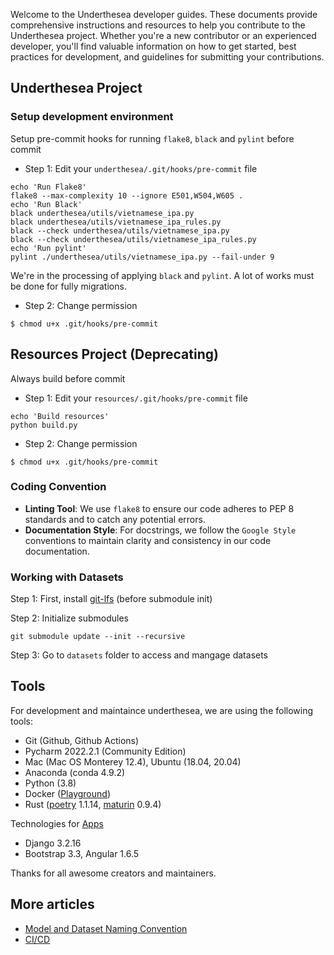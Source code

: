 Welcome to the Underthesea developer guides. These documents provide comprehensive instructions and resources to help you contribute to the Underthesea project. Whether you're a new contributor or an experienced developer, you'll find valuable information on how to get started, best practices for development, and guidelines for submitting your contributions.

## Underthesea Project

### Setup development environment

Setup pre-commit hooks for running `flake8`, `black` and `pylint` before commit

* Step 1: Edit your `underthesea/.git/hooks/pre-commit` file 

```
echo 'Run Flake8'
flake8 --max-complexity 10 --ignore E501,W504,W605 .
echo 'Run Black'
black underthesea/utils/vietnamese_ipa.py
black underthesea/utils/vietnamese_ipa_rules.py
black --check underthesea/utils/vietnamese_ipa.py
black --check underthesea/utils/vietnamese_ipa_rules.py
echo 'Run pylint'
pylint ./underthesea/utils/vietnamese_ipa.py --fail-under 9
```

We're in the processing of applying `black` and `pylint`. A lot of works must be done for fully migrations.

* Step 2: Change permission 

```
$ chmod u+x .git/hooks/pre-commit
```

## Resources Project (Deprecating)

Always build before commit

* Step 1: Edit your `resources/.git/hooks/pre-commit` file 

```
echo 'Build resources'
python build.py
```
* Step 2: Change permission 

```
$ chmod u+x .git/hooks/pre-commit
```

### Coding Convention

- **Linting Tool**: We use `flake8` to ensure our code adheres to PEP 8 standards and to catch any potential errors.
- **Documentation Style**: For docstrings, we follow the `Google Style` conventions to maintain clarity and consistency in our code documentation.

### Working with Datasets

Step 1: First, install [git-lfs](https://git-lfs.com/) (before submodule init)

Step 2: Initialize submodules

```
git submodule update --init --recursive
```

Step 3: Go to `datasets` folder to access and mangage datasets

## Tools 

For development and maintaince underthesea, we are using the following tools:

* Git (Github, Github Actions)
* Pycharm 2022.2.1 (Community Edition)
* Mac (Mac OS Monterey 12.4), Ubuntu (18.04, 20.04)
* Anaconda (conda 4.9.2)
* Python (3.8)
* Docker ([Playground](https://labs.play-with-docker.com/))
* Rust ([poetry](https://github.com/poem-web/poem) 1.1.14, [maturin](https://github.com/PyO3/maturin) 0.9.4)

Technologies for [Apps](https://github.com/undertheseanlp/underthesea/tree/main/apps)

* Django 3.2.16
* Bootstrap 3.3, Angular 1.6.5

Thanks for all awesome creators and maintainers.

## More articles

* [Model and Dataset Naming Convention](https://github.com/undertheseanlp/underthesea/wiki/Quy-t%E1%BA%AFc-%C4%91%E1%BA%B7t-t%C3%AAn-file-model-v%C3%A0-dataset)
* [CI/CD](https://github.com/undertheseanlp/underthesea/wiki/CI-CD)